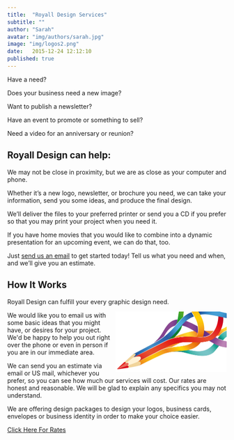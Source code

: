 ```yaml
---
title:  "Royall Design Services"
subtitle: ""
author: "Sarah"
avatar: "img/authors/sarah.jpg"
image: "img/logos2.png"
date:   2015-12-24 12:12:10
published: true
---
```


Have a need?

Does your business need a new image?

Want to publish a newsletter?

Have an event to promote or something to sell?

Need a video for an anniversary or reunion?


## Royall Design can help:

We may not be close in proximity, but we are as close as your computer and phone.

Whether it’s a new logo, newsletter, or brochure you need, we can take your information, send you some ideas, and produce the final design.

We’ll deliver the files to your preferred printer or send you a CD if you prefer so that you may print your project when you need it.

If you have home movies that you would like to combine into a dynamic presentation for an upcoming event, we can do that, too.

Just <a href="mailto:royalldesign@gmail.com"><u>send us an email</u></a> to get started today! Tell us what you need and when, and we’ll give you an estimate.


## How It Works

Royall Design can fulfill your every graphic design need.

<img src="img/logos2.png" alt="Logos" style="width:256px; float: right;">

We would like you to email us with some basic ideas that you might have, or desires for your project.  We'd be happy to help you out right over the phone or even in person if you are in our immediate area.

We can send you an estimate via email or US mail, whichever you prefer, so you can see how much our services will cost. Our rates are honest and reasonable. We will be glad to explain any specifics you may not understand.

We are offering design packages to design your logos, business cards, envelopes or business identity in order to make your choice easier.

<a href="http://www.royalldesign.com/RoyallDesignRates-1.pdf?attredirects=0">Click Here For Rates</a>
